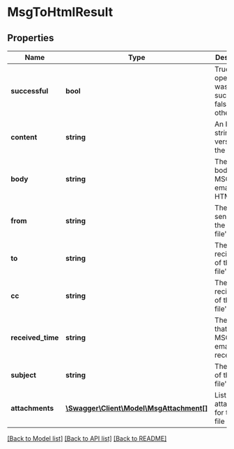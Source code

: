 # MsgToHtmlResult

## Properties
Name | Type | Description | Notes
------------ | ------------- | ------------- | -------------
**successful** | **bool** | True if the operation was successful, false otherwise | [optional] 
**content** | **string** | An HTML string version of the MSG file | [optional] 
**body** | **string** | The main body of the MSG file&#39;s email as an HTML string | [optional] 
**from** | **string** | The From sender of the MSG file&#39;s email | [optional] 
**to** | **string** | The To recipients of the MSG file&#39;s email | [optional] 
**cc** | **string** | The CC recipients of the MSG file&#39;s email | [optional] 
**received_time** | **string** | The time that the MSG file&#39;s email was received | [optional] 
**subject** | **string** | The subject of the MSG file&#39;s email | [optional] 
**attachments** | [**\Swagger\Client\Model\MsgAttachment[]**](MsgAttachment.md) | List of all attachments for the MSG file | [optional] 

[[Back to Model list]](../README.md#documentation-for-models) [[Back to API list]](../README.md#documentation-for-api-endpoints) [[Back to README]](../README.md)


